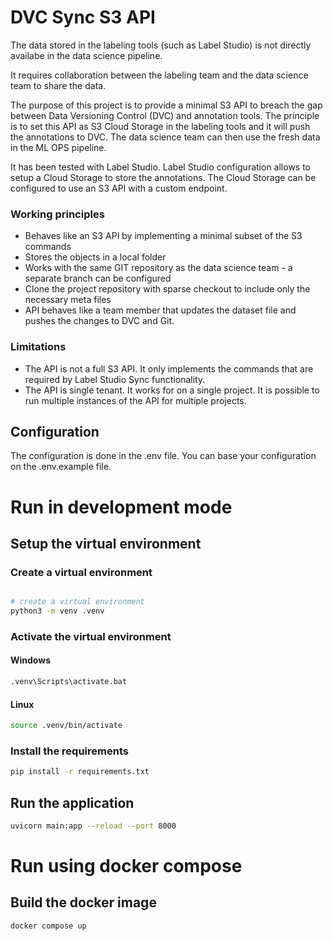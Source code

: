 # DVC Sync S3 API

The data stored in the labeling tools (such as Label Studio) is not directly availabe in the data science pipeline.

It requires collaboration between the labeling team and the data science team to share the data.

The purpose of this project is to provide a minimal S3 API to breach the gap between Data Versioning Control (DVC) and annotation tools. The principle is to set this API as S3 Cloud Storage in the labeling tools and it will push the annotations to DVC. The data science team can then use the fresh data in the ML OPS pipeline.

It has been tested with Label Studio. Label Studio configuration allows to setup a Cloud Storage to store the annotations. The Cloud Storage can be configured to use an S3 API with a custom endpoint.

### Working principles
- Behaves like an S3 API by implementing a minimal subset of the S3 commands
- Stores the objects in a local folder
- Works with the same GIT repository as the data science team - a separate branch can be configured 
- Clone the project repository with sparse checkout to include only the necessary meta files
- API behaves like a team member that updates the dataset file and pushes the changes to DVC and Git.  

### Limitations
- The API is not a full S3 API. It only implements the commands that are required by Label Studio Sync functionality.
- The API is single tenant. It works for on a single project. It is possible to run multiple instances of the API for multiple projects. 


## Configuration

The configuration is done in the .env file. You can base your configuration on the .env.example file.

# Run in development mode

## Setup the virtual environment

### Create a virtual environment
```bash

# create a virtual environment
python3 -m venv .venv
```

### Activate the virtual environment

#### Windows

```bash
.venv\Scripts\activate.bat
```
#### Linux

```bash
source .venv/bin/activate
```

### Install the requirements

```bash
pip install -r requirements.txt
```

## Run the application

```bash
uvicorn main:app --reload --port 8000
```

# Run using docker compose

## Build the docker image

```bash
docker compose up
```


